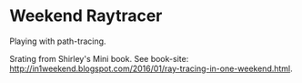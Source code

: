 # Weekend Raytracer

Playing with path-tracing. 

Srating from Shirley's Mini book. See book-site: http://in1weekend.blogspot.com/2016/01/ray-tracing-in-one-weekend.html.
